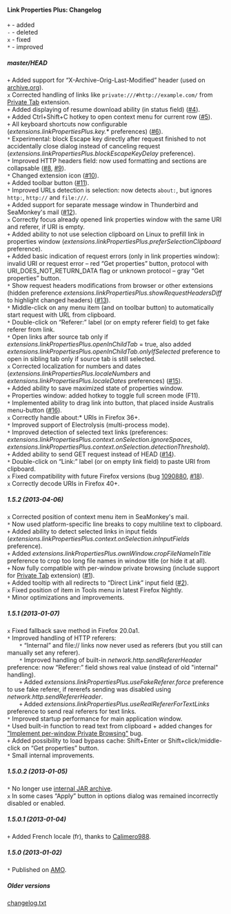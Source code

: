 ﻿#### Link Properties Plus: Changelog

`+` - added<br>
`-` - deleted<br>
`x` - fixed<br>
`*` - improved<br>

##### master/HEAD
`+` Added support for “X-Archive-Orig-Last-Modified” header (used on <a href="http://archive.org/">archive.org</a>).<br>
`x` Corrected handling of links like `private:///#http://example.com/` from <a href="https://addons.mozilla.org/addon/private-tab/">Private Tab</a> extension.<br>
`+` Added displaying of resume download ability (in status field) (<a href="https://github.com/Infocatcher/Link_Properties_Plus/issues/4">#4</a>).<br>
`+` Added Ctrl+Shift+C hotkey to open context menu for current row (<a href="https://github.com/Infocatcher/Link_Properties_Plus/issues/5">#5</a>).<br>
`+` All keyboard shortcuts now configurable (<em>extensions.linkPropertiesPlus.key.</em>* preferences) (<a href="https://github.com/Infocatcher/Link_Properties_Plus/issues/6">#6</a>).<br>
`*` Experimental: block Escape key directly after request finished to not accidentally close dialog instead of canceling request (<em>extensions.linkPropertiesPlus.blockEscapeKeyDelay</em> preference).<br>
`*` Improved HTTP headers field: now used formatting and sections are collapsable (<a href="https://github.com/Infocatcher/Link_Properties_Plus/issues/8">#8</a>, <a href="https://github.com/Infocatcher/Link_Properties_Plus/issues/9">#9</a>).<br>
`*` Changed extension icon (<a href="https://github.com/Infocatcher/Link_Properties_Plus/issues/10">#10</a>).<br>
`+` Added toolbar button (<a href="https://github.com/Infocatcher/Link_Properties_Plus/issues/11">#11</a>).<br>
`*` Improved URLs detection is selection: now detects `about:`, but ignores `http:`, `http://` and `file:///`.<br>
`+` Added support for separate message window in Thunderbird and SeaMonkey's mail (<a href="https://github.com/Infocatcher/Link_Properties_Plus/issues/12">#12</a>).<br>
`x` Correctly focus already opened link properties window with the same URI and referer, if URI is empty.<br>
`+` Added ability to not use selection clipboard on Linux to prefill link in properties window (<em>extensions.linkPropertiesPlus.preferSelectionClipboard</em> preference).<br>
`+` Added basic indication of request errors (only in link properties window): invalid URI or request error – red “Get properties” button, protocol with URI_DOES_NOT_RETURN_DATA flag or unknown protocol – gray “Get properties” button.<br>
`*` Show request headers modifications from browser or other extensions (hidden preference <em>extensions.linkPropertiesPlus.showRequestHeadersDiff</em> to highlight changed headers) (<a href="https://github.com/Infocatcher/Link_Properties_Plus/issues/13">#13</a>).<br>
`*` Middle-click on any menu item (and on toolbar button) to automatically start request with URL from clipboard.<br>
`*` Double-click on “Referer:” label (or on empty referer field) to get fake referer from link.<br>
`*` Open links after source tab only if <em>extensions.linkPropertiesPlus.openInChildTab</em> = true, also added <em>extensions.linkPropertiesPlus.openInChildTab.onlyIfSelected</em> preference to open in sibling tab only if source tab is still selected.<br>
`x` Corrected localization for numbers and dates (<em>extensions.linkPropertiesPlus.localeNumbers</em> and <em>extensions.linkPropertiesPlus.localeDates</em> preferences) (<a href="https://github.com/Infocatcher/Link_Properties_Plus/issues/15">#15</a>).<br>
`+` Added ability to save maximized state of properties window.<br>
`+` Properties window: added hotkey to toggle full screen mode (F11).<br>
`*` Implemented ability to drag link into button, that placed inside Australis menu-button (<a href="https://github.com/Infocatcher/Link_Properties_Plus/issues/16">#16</a>).<br>
`x` Correctly handle about:* URIs in Firefox 36+.<br>
`*` Improved support of Electrolysis (multi-process mode).<br>
`*` Improved detection of selected text links (preferences: <em>extensions.linkPropertiesPlus.context.onSelection.ignoreSpaces</em>, <em>extensions.linkPropertiesPlus.context.onSelection.detectionThreshold</em>).<br>
`+` Added ability to send GET request instead of HEAD (<a href="https://github.com/Infocatcher/Link_Properties_Plus/issues/14">#14</a>).<br>
`*` Double-click on “Link:” label (or on empty link field) to paste URI from clipboard.<br>
`x` Fixed compatibility with future Firefox versions (bug <a href="https://bugzilla.mozilla.org/show_bug.cgi?id=1090880">1090880</a>, <a href="https://github.com/Infocatcher/Link_Properties_Plus/issues/18">#18</a>).<br>
`x` Correctly decode URIs in Firefox 40+.<br>

##### 1.5.2 (2013-04-06)
`x` Corrected position of context menu item in SeaMonkey's mail.<br>
`*` Now used platform-specific line breaks to copy multiline text to clipboard.<br>
`+` Added ability to detect selected links in input fields (<em>extensions.linkPropertiesPlus.context.onSelection.inInputFields</em> preference).<br>
`+` Added <em>extensions.linkPropertiesPlus.ownWindow.cropFileNameInTitle</em> preference to crop too long file names in window title (or hide it at all).<br>
`+` Now fully compatible with per-window private browsing (include support for <a href="https://addons.mozilla.org/addon/private-tab/">Private Tab</a> extension) (<a href="https://github.com/Infocatcher/Link_Properties_Plus/issues/1">#1</a>).<br>
`+` Added tooltip with all redirects to “Direct Link” input field (<a href="https://github.com/Infocatcher/Link_Properties_Plus/issues/2">#2</a>).<br>
`x` Fixed position of item in Tools menu in latest Firefox Nightly.<br>
`*` Minor optimizations and improvements.<br>

##### 1.5.1 (2013-01-07)
`x` Fixed fallback save method in Firefox 20.0a1.<br>
`*` Improved handling of HTTP referers:<br>
&emsp;&emsp;`*` “Internal” and file:// links now never used as referers (but you still can manually set any referer).<br>
&emsp;&emsp;`*` Improved handling of built-in <em>network.http.sendRefererHeader</em> preference: now “Referer:” field shows real value (instead of old "internal" handling).<br>
&emsp;&emsp;`+` Added <em>extensions.linkPropertiesPlus.useFakeReferer.force</em> preference to use fake referer, if rererefs sending was disabled using <em>network.http.sendRefererHeader</em>.<br>
&emsp;&emsp;`+` Added <em>extensions.linkPropertiesPlus.useRealRefererForTextLinks</em> preference to send real referers for text links.<br>
`*` Improved startup performance for main application window.<br>
`*` Used built-in function to read text from clipboard + added changes for <a href="https://bugzilla.mozilla.org/show_bug.cgi?id=463027">"Implement per-window Private Browsing"</a> bug.<br>
`+` Added possibility to load bypass cache: Shift+Enter or Shift+click/middle-click on “Get properties” button.<br>
`*` Small internal improvements.<br>

##### 1.5.0.2 (2013-01-05)
`*` No longer use <a href="https://developer.mozilla.org/en-US/docs/Extensions/Updating_extensions_for_Firefox_4#XPI_unpacking">internal JAR archive</a>.<br>
`x` In some cases “Apply” button in options dialog was remained incorrectly disabled or enabled.<br>

##### 1.5.0.1 (2013-01-04)
`+` Added French locale (fr), thanks to <a href="https://addons.mozilla.org/user/1763345/">Calimero988</a>.<br>

##### 1.5.0 (2013-01-02)
`*` Published on <a href="https://addons.mozilla.org/">AMO</a>.<br>

##### Older versions
<a title="Available only in Russian, sorry" href="https://translate.google.com/translate?sl=ru&tl=en&u=http%3A%2F%2Finfocatcher.ucoz.net%2Fext%2Ffx%2Fext_link_props%2Fchangelog.txt">changelog.txt</a>